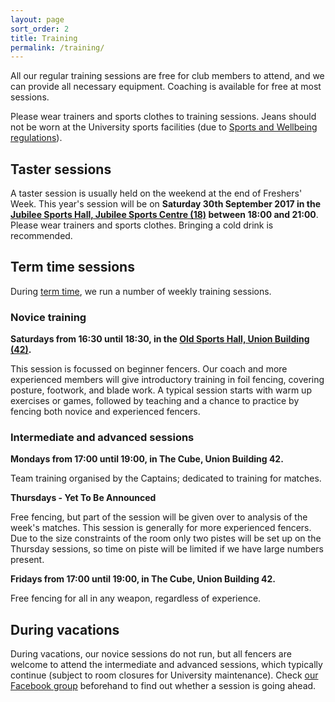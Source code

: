 ```yaml
---
layout: page
sort_order: 2
title: Training
permalink: /training/
---
```


All our regular training sessions are free for club members to attend, and we can provide all necessary equipment. Coaching is available for free at most sessions.

Please wear trainers and sports clothes to training sessions. Jeans should not be worn at the University sports facilities (due to [Sports and Wellbeing regulations](https://www.soton.ac.uk/sportandwellbeing/membership/termsandconditions.html)).

Taster sessions
---------------

A taster session is usually held on the weekend at the end of Freshers' Week. This year's session will be on **Saturday 30th September 2017 in the [Jubilee Sports Hall, Jubilee Sports Centre (18)][JubileeSportsHall] between 18:00 and 21:00**. Please wear trainers and sports clothes. Bringing a cold drink is recommended.

Term time sessions
------------------

During [term time](http://www.calendar.soton.ac.uk/semesters.html), we run a number of weekly training sessions.

### Novice training ###

**Saturdays from 16:30 until 18:30, in the [Old Sports Hall, Union Building (42)][OldSportsHall].**

This session is focussed on beginner fencers. Our coach and more experienced members will give introductory training in foil fencing, covering posture, footwork, and blade work. A typical session starts with warm up exercises or games, followed by teaching and a chance to practice by fencing both novice and experienced fencers.

### Intermediate and advanced sessions ###

**Mondays from 17:00 until 19:00, in The Cube, Union Building 42.**

Team training organised by the Captains; dedicated to training for matches.

**Thursdays - Yet To Be Announced**

Free fencing, but part of the session will be given over to analysis of the week's matches. This session is generally for more experienced fencers. Due to the size constraints of the room only two pistes will be set up on the Thursday sessions, so time on piste will be limited if we have large numbers present.

**Fridays from 17:00 until 19:00, in The Cube, Union Building 42.**

Free fencing for all in any weapon, regardless of experience.


During vacations
----------------

During vacations, our novice sessions do not run, but all fencers are welcome to attend the intermediate and advanced sessions, which typically continue (subject to room closures for University maintenance). Check [our Facebook group]({{site.links.facebook_group}}) beforehand to find out whether a session is going ahead.

[JubileeSportsHall]: http://maps.southampton.ac.uk/#1/19/50.93389/-1.39649 "Map showing the Jubilee Sports Centre"
[OldSportsHall]: http://maps.southampton.ac.uk/#1/20/50.93400/-1.39753 "Map showing the Old Sports Hall"
[ActivitiesRoom]: http://maps.southampton.ac.uk/#2/20/50.93395/-1.39797 "Map showing the Activities Room"
